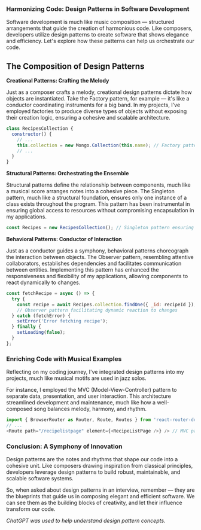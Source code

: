 ### Harmonizing Code: Design Patterns in Software Development

Software development is much like music composition — structured arrangements that guide the creation of harmonious code. Like composers, developers utilize design patterns to create software that shows elegance and efficiency. Let's explore how these patterns can help us orchestrate our code.

## The Composition of Design Patterns

**Creational Patterns: Crafting the Melody**

Just as a composer crafts a melody, creational design patterns dictate how objects are instantiated. Take the Factory pattern, for example — it's like a conductor coordinating instruments for a big band. In my projects, I've employed factories to produce diverse types of objects without exposing their creation logic, ensuring a cohesive and scalable architecture.

```javascript
class RecipesCollection {
  constructor() {
    // ...
    this.collection = new Mongo.Collection(this.name); // Factory pattern instantiation
    // ...
  }
}
```

**Structural Patterns: Orchestrating the Ensemble**

Structural patterns define the relationship between components, much like a musical score arranges notes into a cohesive piece. The Singleton pattern, much like a structural foundation, ensures only one instance of a class exists throughout the program. This pattern has been instrumental in ensuring global access to resources without compromising encapsulation in my applications.

```javascript
const Recipes = new RecipesCollection(); // Singleton pattern ensuring single instance
```

**Behavioral Patterns: Conductor of Interaction**

Just as a conductor guides a symphony, behavioral patterns choreograph the interaction between objects. The Observer pattern, resembling attentive collaborators, establishes dependencies and facilitates communication between entities. Implementing this pattern has enhanced the responsiveness and flexibility of my applications, allowing components to react dynamically to changes.

```javascript
const fetchRecipe = async () => {
  try {
    const recipe = await Recipes.collection.findOne({ _id: recipeId });
    // Observer pattern facilitating dynamic reaction to changes
  } catch (fetchError) {
    setError('Error fetching recipe');
  } finally {
    setLoading(false);
  }
};
```

### Enriching Code with Musical Examples

Reflecting on my coding journey, I've integrated design patterns into my projects, much like musical motifs are used in jazz solos.

For instance, I employed the MVC (Model-View-Controller) pattern to separate data, presentation, and user interaction. This architecture streamlined development and maintenance, much like how a well-composed song balances melody, harmony, and rhythm.

```javascript
import { BrowserRouter as Router, Route, Routes } from 'react-router-dom';
// ...
<Route path="/recipelistpage" element={<RecipeListPage />} /> // MVC pattern in routing
```

### Conclusion: A Symphony of Innovation

Design patterns are the notes and rhythms that shape our code into a cohesive unit. Like composers drawing inspiration from classical principles, developers leverage design patterns to build robust, maintainable, and scalable software systems.

So, when asked about design patterns in an interview, remember — they are the blueprints that guide us in composing elegant and efficient software. We can see them as the building blocks of creativity, and let their influence transform our code.


*ChatGPT was used to help understand design pattern concepts.*
